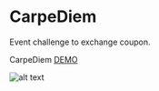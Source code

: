 # CarpeDiem
Event challenge to exchange coupon. 

CarpeDiem [DEMO][CarpeDiem]

![alt text](/app/src/main/res/drawable/install_icon.png "CarpeDiem")

[CarpeDiem]:https://www.slideshare.net/secret/q2u0rJ1bmBAuXC
